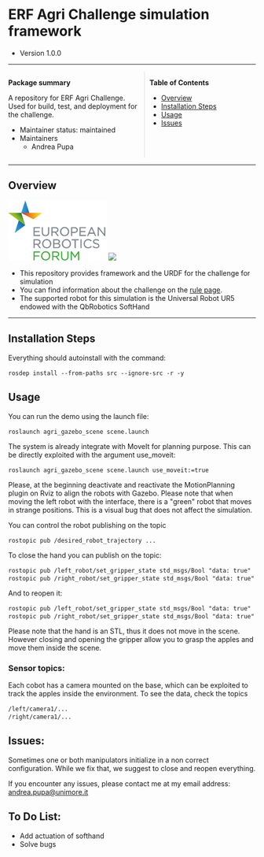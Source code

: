 # ERF Agri Challenge simulation framework

- Version 1.0.0

---

<div style="display:flex;">
<div style="flex:50%; padding-right:10px; border-right: 1px solid #dcdde1">

**Package summary**

A repository for ERF Agri Challenge. Used for build, test, and deployment for the challenge.

- Maintainer status: maintained
- Maintainers
  - Andrea Pupa


</div>
<div style="flex:40%; padding-left:10px;">

**Table of Contents**
- [Overview](#overview)
- [Installation Steps](#installation-steps)
- [Usage](#usage)
- [Issues](#issues)

</div>
</div>

---

## Overview

<img src="images/erf_logo.png" width="200"/>  <img src="https://www.ros.org/imgs/logo-white.png" width="200"/>

- This repository provides framework and the URDF for the challenge for simulation 
- You can find information about the challenge on the <a href="https://erf2024.eu/challenges/">rule page</a>.
- The supported robot for this simulation is the Universal Robot UR5 endowed with the QbRobotics SoftHand

---

## Installation Steps

Everything should autoinstall with the command:
```
rosdep install --from-paths src --ignore-src -r -y
```

## Usage
You can run the demo using the launch file:

```
roslaunch agri_gazebo_scene scene.launch
```
The system is already integrate with MoveIt for planning purpose. This can be directly exploited with the argument use_moveit:
```
roslaunch agri_gazebo_scene scene.launch use_moveit:=true
```
Please, at the beginning deactivate and reactivate the MotionPlanning plugin on Rviz to align the robots with Gazebo.
Please note that when moving the left robot with the interface, there is a "green" robot that moves in strange positions. This is a visual bug that does not affect the simulation.

You can control the robot publishing on the topic
```
rostopic pub /desired_robot_trajectory ...
```

To close the hand you can publish on the topic:
```
rostopic pub /left_robot/set_gripper_state std_msgs/Bool "data: true"
rostopic pub /right_robot/set_gripper_state std_msgs/Bool "data: true"
```
And to reopen it:
```
rostopic pub /left_robot/set_gripper_state std_msgs/Bool "data: true"
rostopic pub /right_robot/set_gripper_state std_msgs/Bool "data: true"
```

Please note that the hand is an STL, thus it does not move in the scene. However closing and opening the gripper allow you to grasp the apples and move them inside the scene.

### Sensor topics:

Each cobot has a camera mounted on the base, which can be exploited to track the apples inside the environment.
To see the data, check the topics

```
/left/camera1/...
/right/camera1/...
```

## Issues:

Sometimes one or both manipulators initialize in a non correct configuration. While we fix that, we suggest to close and reopen everything.

If you encounter any issues, please contact me at my email address: andrea.pupa@unimore.it

## To Do List:
* Add actuation of softhand
* Solve bugs

